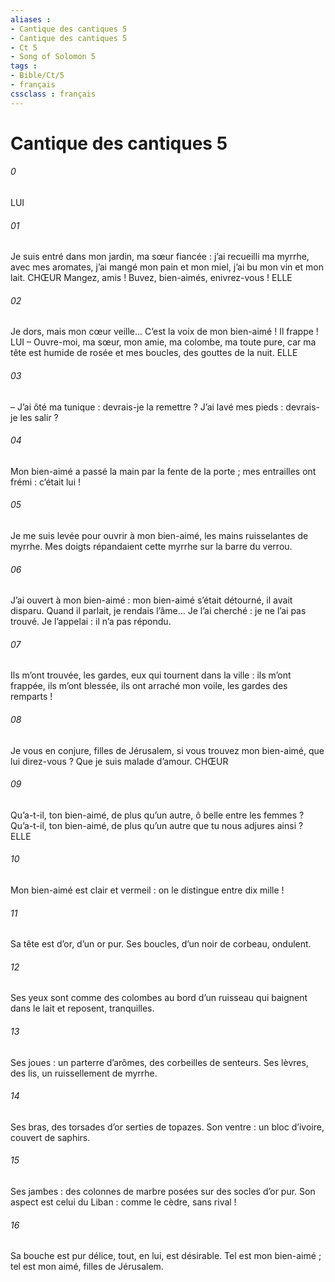 ```yaml
---
aliases : 
- Cantique des cantiques 5
- Cantique des cantiques 5
- Ct 5
- Song of Solomon 5
tags : 
- Bible/Ct/5
- français
cssclass : français
---
```


# Cantique des cantiques 5

###### 0
LUI
###### 01
Je suis entré dans mon jardin,
ma sœur fiancée :
j’ai recueilli ma myrrhe, avec mes aromates,
j’ai mangé mon pain et mon miel,
j’ai bu mon vin et mon lait.
CHŒUR Mangez, amis !
Buvez, bien-aimés, enivrez-vous !
ELLE
###### 02
Je dors,
mais mon cœur veille…
C’est la voix de mon bien-aimé !
Il frappe !
LUI – Ouvre-moi, ma sœur, mon amie,
ma colombe, ma toute pure,
car ma tête est humide de rosée
et mes boucles, des gouttes de la nuit.
ELLE
###### 03
– J’ai ôté ma tunique :
devrais-je la remettre ?
J’ai lavé mes pieds :
devrais-je les salir ?
###### 04
Mon bien-aimé a passé la main
par la fente de la porte ;
mes entrailles ont frémi :
c’était lui !
###### 05
Je me suis levée
pour ouvrir à mon bien-aimé,
les mains ruisselantes de myrrhe.
Mes doigts répandaient cette myrrhe
sur la barre du verrou.
###### 06
J’ai ouvert à mon bien-aimé :
mon bien-aimé s’était détourné,
il avait disparu.
Quand il parlait,
je rendais l’âme…
Je l’ai cherché :
je ne l’ai pas trouvé.
Je l’appelai :
il n’a pas répondu.
###### 07
Ils m’ont trouvée, les gardes,
eux qui tournent dans la ville :
ils m’ont frappée,
ils m’ont blessée,
ils ont arraché mon voile,
les gardes des remparts !
###### 08
Je vous en conjure, filles de Jérusalem,
si vous trouvez mon bien-aimé,
que lui direz-vous ?
Que je suis malade d’amour.
CHŒUR
###### 09
Qu’a-t-il, ton bien-aimé, de plus qu’un autre,
ô belle entre les femmes ?
Qu’a-t-il, ton bien-aimé, de plus qu’un autre
que tu nous adjures ainsi ?
ELLE
###### 10
Mon bien-aimé est clair et vermeil :
on le distingue entre dix mille !
###### 11
Sa tête est d’or,
d’un or pur.
Ses boucles, d’un noir de corbeau,
ondulent.
###### 12
Ses yeux sont comme des colombes
au bord d’un ruisseau
qui baignent dans le lait
et reposent, tranquilles.
###### 13
Ses joues : un parterre d’arômes,
des corbeilles de senteurs.
Ses lèvres, des lis,
un ruissellement de myrrhe.
###### 14
Ses bras, des torsades d’or
serties de topazes.
Son ventre : un bloc d’ivoire,
couvert de saphirs.
###### 15
Ses jambes : des colonnes de marbre
posées sur des socles d’or pur.
Son aspect est celui du Liban :
comme le cèdre, sans rival !
###### 16
Sa bouche est pur délice,
tout, en lui, est désirable.
Tel est mon bien-aimé ;
tel est mon aimé, filles de Jérusalem.
